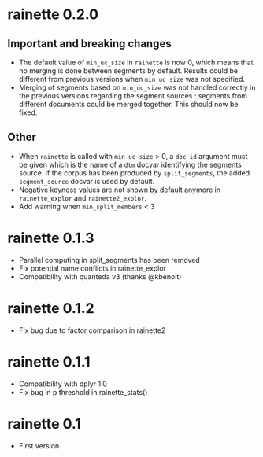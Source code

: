 # rainette 0.2.0

## Important and breaking changes

- The default value of `min_uc_size` in `rainette` is now 0, which means that no merging is done between segments by default. Results could be different from previous versions when `min_uc_size` was not specified.
- Merging of segments based on `min_uc_size` was not handled correctly in the previous versions regarding the segment sources : segments from different documents could be merged together. This should now be fixed.

## Other

- When `rainette` is called with `min_uc_size` > 0, a `doc_id` argument must be given which is the name of a `dtm` docvar identifying the segments source. If the corpus has been produced by `split_segments`, the added `segment_source` docvar is used by default.
- Negative keyness values are not shown by default anymore in `rainette_explor` and `rainette2_explor`.
- Add warning when `min_split_members` < 3

# rainette 0.1.3

- Parallel computing in split_segments has been removed
- Fix potential name conflicts in rainette_explor
- Compatibility with quanteda v3 (thanks @kbenoit)

# rainette 0.1.2

- Fix bug due to factor comparison in rainette2

# rainette 0.1.1

- Compatibility with dplyr 1.0
- Fix bug in p threshold in rainette_stats()

# rainette 0.1

- First version
